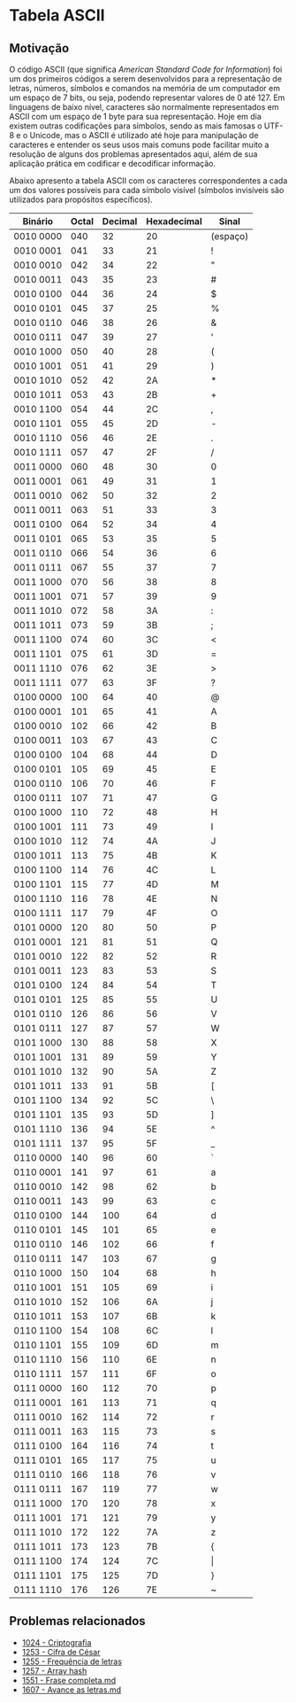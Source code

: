 # Tabela ASCII

## Motivação

O código ASCII (que significa _American Standard Code for Information_) foi um dos primeiros códigos a serem desenvolvidos para a representação de letras, números, símbolos e comandos na memória de um computador em um espaço de 7 bits, ou seja, podendo representar valores de 0 até 127. Em linguagens de baixo nível, caracteres são normalmente representados em ASCII com um espaço de 1 byte para sua representação. Hoje em dia existem outras codificações para símbolos, sendo as mais famosas o UTF-8 e o Unicode, mas o ASCII é utilizado até hoje para manipulação de caracteres e entender os seus usos mais comuns pode facilitar muito a resolução de alguns dos problemas apresentados aqui, além de sua aplicação prática em codificar e decodificar informação.

Abaixo apresento a tabela ASCII com os caracteres correspondentes a cada um dos valores possíveis para cada símbolo visível (símbolos invisíveis são utilizados para propósitos específicos).

| Binário   | Octal | Decimal | Hexadecimal | Sinal    |
| --------- | ----- | ------- | ----------- | -------- |
| 0010 0000 | 040   | 32      | 20          | (espaço) |
| 0010 0001 | 041   | 33      | 21          | !        |
| 0010 0010 | 042   | 34      | 22          | "        |
| 0010 0011 | 043   | 35      | 23          | #        |
| 0010 0100 | 044   | 36      | 24          | $        |
| 0010 0101 | 045   | 37      | 25          | %        |
| 0010 0110 | 046   | 38      | 26          | &        |
| 0010 0111 | 047   | 39      | 27          | '        |
| 0010 1000 | 050   | 40      | 28          | (        |
| 0010 1001 | 051   | 41      | 29          | )        |
| 0010 1010 | 052   | 42      | 2A          | \*       |
| 0010 1011 | 053   | 43      | 2B          | +        |
| 0010 1100 | 054   | 44      | 2C          | ,        |
| 0010 1101 | 055   | 45      | 2D          | -        |
| 0010 1110 | 056   | 46      | 2E          | .        |
| 0010 1111 | 057   | 47      | 2F          | /        |
| 0011 0000 | 060   | 48      | 30          | 0        |
| 0011 0001 | 061   | 49      | 31          | 1        |
| 0011 0010 | 062   | 50      | 32          | 2        |
| 0011 0011 | 063   | 51      | 33          | 3        |
| 0011 0100 | 064   | 52      | 34          | 4        |
| 0011 0101 | 065   | 53      | 35          | 5        |
| 0011 0110 | 066   | 54      | 36          | 6        |
| 0011 0111 | 067   | 55      | 37          | 7        |
| 0011 1000 | 070   | 56      | 38          | 8        |
| 0011 1001 | 071   | 57      | 39          | 9        |
| 0011 1010 | 072   | 58      | 3A          | :        |
| 0011 1011 | 073   | 59      | 3B          | ;        |
| 0011 1100 | 074   | 60      | 3C          | <        |
| 0011 1101 | 075   | 61      | 3D          | =        |
| 0011 1110 | 076   | 62      | 3E          | >        |
| 0011 1111 | 077   | 63      | 3F          | ?        |
| 0100 0000 | 100   | 64      | 40          | @        |
| 0100 0001 | 101   | 65      | 41          | A        |
| 0100 0010 | 102   | 66      | 42          | B        |
| 0100 0011 | 103   | 67      | 43          | C        |
| 0100 0100 | 104   | 68      | 44          | D        |
| 0100 0101 | 105   | 69      | 45          | E        |
| 0100 0110 | 106   | 70      | 46          | F        |
| 0100 0111 | 107   | 71      | 47          | G        |
| 0100 1000 | 110   | 72      | 48          | H        |
| 0100 1001 | 111   | 73      | 49          | I        |
| 0100 1010 | 112   | 74      | 4A          | J        |
| 0100 1011 | 113   | 75      | 4B          | K        |
| 0100 1100 | 114   | 76      | 4C          | L        |
| 0100 1101 | 115   | 77      | 4D          | M        |
| 0100 1110 | 116   | 78      | 4E          | N        |
| 0100 1111 | 117   | 79      | 4F          | O        |
| 0101 0000 | 120   | 80      | 50          | P        |
| 0101 0001 | 121   | 81      | 51          | Q        |
| 0101 0010 | 122   | 82      | 52          | R        |
| 0101 0011 | 123   | 83      | 53          | S        |
| 0101 0100 | 124   | 84      | 54          | T        |
| 0101 0101 | 125   | 85      | 55          | U        |
| 0101 0110 | 126   | 86      | 56          | V        |
| 0101 0111 | 127   | 87      | 57          | W        |
| 0101 1000 | 130   | 88      | 58          | X        |
| 0101 1001 | 131   | 89      | 59          | Y        |
| 0101 1010 | 132   | 90      | 5A          | Z        |
| 0101 1011 | 133   | 91      | 5B          | \[       |
| 0101 1100 | 134   | 92      | 5C          | \\       |
| 0101 1101 | 135   | 93      | 5D          | ]        |
| 0101 1110 | 136   | 94      | 5E          | ^        |
| 0101 1111 | 137   | 95      | 5F          | \_       |
| 0110 0000 | 140   | 96      | 60          | \`       |
| 0110 0001 | 141   | 97      | 61          | a        |
| 0110 0010 | 142   | 98      | 62          | b        |
| 0110 0011 | 143   | 99      | 63          | c        |
| 0110 0100 | 144   | 100     | 64          | d        |
| 0110 0101 | 145   | 101     | 65          | e        |
| 0110 0110 | 146   | 102     | 66          | f        |
| 0110 0111 | 147   | 103     | 67          | g        |
| 0110 1000 | 150   | 104     | 68          | h        |
| 0110 1001 | 151   | 105     | 69          | i        |
| 0110 1010 | 152   | 106     | 6A          | j        |
| 0110 1011 | 153   | 107     | 6B          | k        |
| 0110 1100 | 154   | 108     | 6C          | l        |
| 0110 1101 | 155   | 109     | 6D          | m        |
| 0110 1110 | 156   | 110     | 6E          | n        |
| 0110 1111 | 157   | 111     | 6F          | o        |
| 0111 0000 | 160   | 112     | 70          | p        |
| 0111 0001 | 161   | 113     | 71          | q        |
| 0111 0010 | 162   | 114     | 72          | r        |
| 0111 0011 | 163   | 115     | 73          | s        |
| 0111 0100 | 164   | 116     | 74          | t        |
| 0111 0101 | 165   | 117     | 75          | u        |
| 0111 0110 | 166   | 118     | 76          | v        |
| 0111 0111 | 167   | 119     | 77          | w        |
| 0111 1000 | 170   | 120     | 78          | x        |
| 0111 1001 | 171   | 121     | 79          | y        |
| 0111 1010 | 172   | 122     | 7A          | z        |
| 0111 1011 | 173   | 123     | 7B          | {        |
| 0111 1100 | 174   | 124     | 7C          | \|       |
| 0111 1101 | 175   | 125     | 7D          | }        |
| 0111 1110 | 176   | 126     | 7E          | \~       |

## Problemas relacionados

* [1024 - Criptografia](../../../strings/1024/README.md)
* [1253 - Cifra de César](../../../strings/1253/README.md)
* [1255 - Frequência de letras](../../../strings/1255/README.md)
* [1257 - Array hash](../../../strings/1257/README.md)
* [1551 - Frase completa.md](../../../strings/1551/README.md)
* [1607 - Avance as letras.md](../../../strings/1607/README.md)